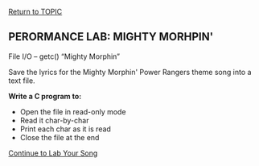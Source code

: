 <a href="https://github.com/CyberTrainingUSAF/05-C-Programming/blob/master/12_IO_part_2/02_related_functions.md" rel="Return to TOPIC"> Return to TOPIC </a>

## PERORMANCE LAB: MIGHTY MORHPIN'

File I/O – getc()
“Mighty Morphin”

Save the lyrics for the Mighty Morphin' Power Rangers theme song into a text file.

**Write a C program to:**

* Open the file in read-only mode
* Read it char-by-char
* Print each char as it is read
* Close the file at the end

<a href="https://github.com/CyberTrainingUSAF/05-C-Programming/blob/master/12_IO_part_2/02_related_functions.md" rel="Continue to Next Lab"> Continue to Lab Your Song </a>

